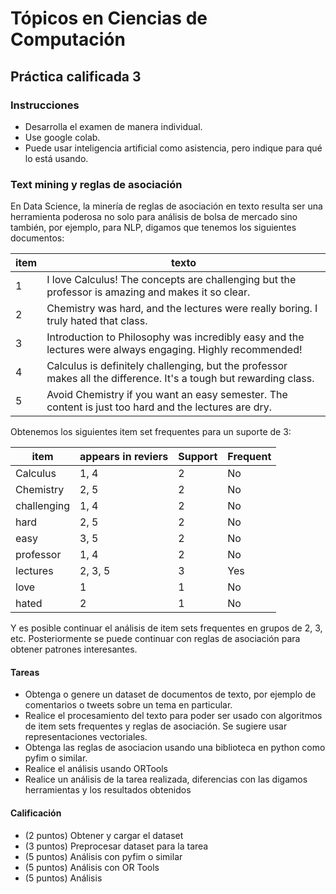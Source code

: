 # Tópicos en Ciencias de Computación

## Práctica calificada 3

### Instrucciones

* Desarrolla el examen de manera individual.
* Use google colab.
* Puede usar inteligencia artificial como asistencia, pero indique para qué
  lo está usando.

### Text mining y reglas de asociación

En Data Science, la minería de reglas de asociación en texto resulta ser una
herramienta poderosa no solo para análisis de bolsa de mercado sino también,
por ejemplo, para NLP, digamos que tenemos los siguientes documentos:

| item | texto                                                                 |
|------|-----------------------------------------------------------------------|
|  1   | I love Calculus! The concepts are challenging but the professor is amazing and makes it so clear.|
|  2   | Chemistry was hard, and the lectures were really boring. I truly hated that class.|
|  3   | Introduction to Philosophy was incredibly easy and the lectures were always engaging. Highly recommended!|
|  4   | Calculus is definitely challenging, but the professor makes all the difference. It's a tough but rewarding class.|
|  5   | Avoid Chemistry if you want an easy semester. The content is just too hard and the lectures are dry.|

Obtenemos los siguientes item set frequentes para un suporte de 3:

|  item       | appears in reviers | Support | Frequent |
|-------------|--------------------|---------|----------|
| Calculus    | 1, 4               | 2       | No       |
| Chemistry   | 2, 5               | 2       | No       |
| challenging | 1, 4               | 2       | No       |
| hard        | 2, 5               | 2       | No       |
| easy        | 3, 5               | 2       | No       |
| professor   | 1, 4               | 2       | No       |
| lectures    | 2, 3, 5            | 3       | Yes      |
| love        | 1                  | 1       | No       |
| hated       | 2                  | 1       | No       |

Y es posible continuar el análisis de item sets frequentes en grupos de 2, 3,
etc. Posteriormente se puede continuar con reglas de asociación para obtener
patrones interesantes.

#### Tareas

* Obtenga o genere un dataset de documentos de texto, por ejemplo de comentarios
  o tweets sobre un tema en particular.
* Realice el procesamiento del texto para poder ser usado con algoritmos de
  item sets frequentes y reglas de asociación. Se sugiere usar representaciones
  vectoriales.
* Obtenga las reglas de asociacion usando una biblioteca en python como pyfim o
  similar.
* Realice el análisis usando ORTools
* Realice un análisis de la tarea realizada, diferencias con las digamos
  herramientas y los resultados obtenidos

#### Calificación

* (2 puntos) Obtener y cargar el dataset
* (3 puntos) Preprocesar dataset para la tarea
* (5 puntos) Análisis con pyfim o similar
* (5 puntos) Análisis con OR Tools
* (5 puntos) Análisis
